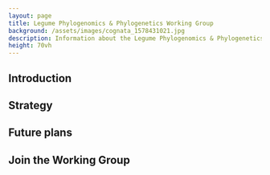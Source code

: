 ```yaml
---
layout: page
title: Legume Phylogenomics & Phylogenetics Working Group
background: /assets/images/cognata_1578431021.jpg
description: Information about the Legume Phylogenomics & Phylogenetics Working group
height: 70vh
---
```


## Introduction
## Strategy
## Future plans
## Join the Working Group